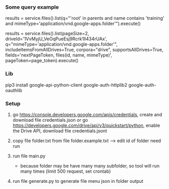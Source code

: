 ### Some query example

results = service.files().list(q="'root' in parents and name contains 'training' and mimeType='application/vnd.google-apps.folder'").execute()

results = service.files().list(pageSize=2, driveId='1VvMyjU_VeOqPueEsj9Rcrk1ll434rUAx', q="mimeType='application/vnd.google-apps.folder'", includeItemsFromAllDrives=True, corpora="drive", supportsAllDrives=True, fields='nextPageToken, files(id, name, mimeType)', pageToken=page_token).execute()
### Lib

pip3 install google-api-python-client google-auth-httplib2 google-auth-oauthlib

### Setup

1. go https://console.developers.google.com/apis/credentials, create and download file credentials.json
or go https://developers.google.com/drive/api/v3/quickstart/python, enable the Drive API, download file credentials.jsont
2. copy file folder.txt from file folder.example.txt --> edit id of folder need run
3. run file main.py
	- because folder may be have many many subfolder, so tool will run many times (limit 500 request, set crontab)

4. run file generate.py to generate file menu json in folder output